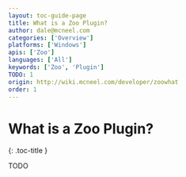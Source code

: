 ```yaml
---
layout: toc-guide-page
title: What is a Zoo Plugin?
author: dale@mcneel.com
categories: ['Overview']
platforms: ['Windows']
apis: ['Zoo']
languages: ['All']
keywords: ['Zoo', 'Plugin']
TODO: 1
origin: http://wiki.mcneel.com/developer/zoowhat
order: 1
---
```


# What is a Zoo Plugin?
{: .toc-title }

TODO

